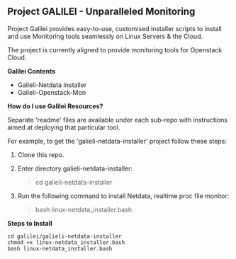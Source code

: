 Project GALILEI - Unparalleled Monitoring
--------------------------------------------------------
Project Galilei provides easy-to-use, customised installer scripts to install and use Monitoring tools seamlessly on Linux Servers & the Cloud. 

The project is currently aligned to provide monitoring tools for Openstack Cloud. 


 **Galilei Contents**

 - Galieli-Netdata Installer
 - Galieli-Openstack-Mon


**How do I use Galilei Resources?**

Separate 'readme' files are available under each sub-repo with instructions aimed at deploying that particular tool.

For example, to get the 'galieli-netdata-installer' project follow these steps:

 1. Clone this repo.
 2. Enter directory galieli-netdata-installer:
    > cd galieli-netdata-installer

 3. Run the following command to install Netdata, realtime proc file monitor:

    > bash linux-netdata_installer.bash


**Steps to Install**

```git clone https://github.com/seamless-distribution-systems/galilei.git
cd galilei/galieli-netdata-installer
chmod +x linux-netdata_installer.bash
bash linux-netdata_installer.bash
